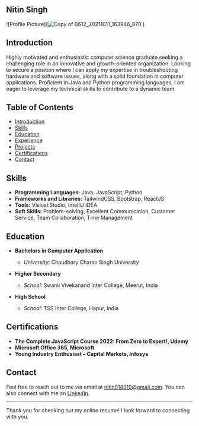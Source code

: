 ## Nitin Singh
![Profile Picture](![Copy of B612_20211011_163946_870](https://github.com/IamBatmanKnight/Nitin_Singh_Resume/assets/133223025/d3a10265-80d1-4da7-9395-1bf4b15ab16e)
)

## Introduction

Highly motivated and enthusiastic computer science graduate seeking a challenging role in an innovative and growth-oriented organization. Looking to secure a position where I can apply my expertise in troubleshooting hardware and software issues, along with a solid foundation in computer applications. Proficient in Java and Python programming languages, I am eager to leverage my technical skills to contribute to a dynamic team.

## Table of Contents

- [Introduction](#introduction)
- [Skills](#skills)
- [Education](#education)
- [Experience](#experience)
- [Projects](#projects)
- [Certifications](#certifications)
- [Contact](#contact)

## Skills

- **Programming Languages:** Java, JavaScript, Python
- **Frameworks and Libraries:** TailwindCSS, Bootstrap, ReactJS
- **Tools:** Visiual Studio, IntelliJ IDEA
- **Soft Skills:** Problem-solving, Excellent Communication, Customer Service, Team Collaboration, Time Management

## Education
- **Bachelors in Computer Application**
  - *University:* Chaudhary Charan Singh University

- **Higher Secondary**
  - *School:* Swami Vivekanand Inter College, Meerut, India

- **High School**
  - *School:* TSS Inter College, Hapur, India

## Certifications

- **The Complete JavaScript Course 2022: From Zero to Expert!, Udemy**
- **Microsoft Office 365, Microsoft**
- **Young Industry Enthusiast – Capital Markets, Infosys**

## Contact

Feel free to reach out to me via email at nitin914919@gmail.com. You can also connect with me on [LinkedIn](https://www.linkedin.com/in/nitinbhojsingh).

---

Thank you for checking out my online resume! I look forward to connecting with you.
